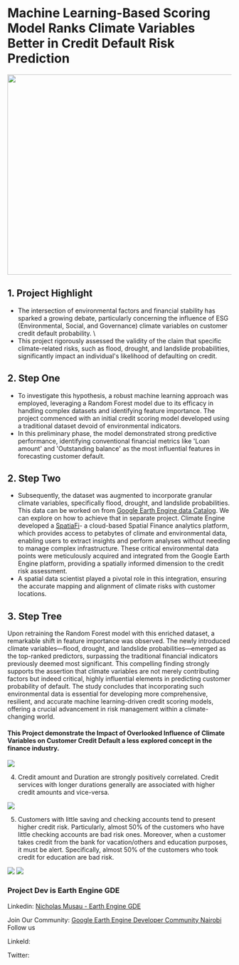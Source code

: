# Machine Learning-Based Scoring Model Ranks Climate Variables Better in Credit Default Risk Prediction 

<img src="images/german_bank.jpg" width="800" height="450">

## 1. Project Highlight 
- The intersection of environmental factors and financial stability has sparked a growing debate, particularly concerning the influence of ESG (Environmental, Social, and Governance) climate variables on customer credit default probability. \
- This project rigorously assessed the validity of the claim that specific climate-related risks, such as flood, drought, and landslide probabilities, significantly impact an individual's likelihood of defaulting on credit.
## 2. Step One
- To investigate this hypothesis, a robust machine learning approach was employed, leveraging a Random Forest model due to its efficacy in handling complex datasets and identifying feature importance. The project commenced with an initial credit scoring model developed using a traditional dataset devoid of environmental indicators.
- In this preliminary phase, the model demonstrated strong predictive performance, identifying conventional financial metrics like 'Loan amount' and 'Outstanding balance' as the most influential features in forecasting customer default.

## 2. Step Two
- Subsequently, the dataset was augmented to incorporate granular climate variables, specifically flood, drought, and landslide probabilities. This data can be worked on from <a href="https://developers.google.com/earth-engine/datasets" target="_blank" rel="noopener noreferrer">Google Earth Engine data Catalog</a>. We can explore on how to achieve that in separate project. Climate Engine developed a <a href="https://climateengine.com/introducing-spatiafi/" target="_blank" rel="noopener noreferrer">SpatiaFi</a>- a cloud-based Spatial Finance analytics platform, which provides access to petabytes of climate and environmental data, enabling users to extract insights and perform analyses without needing to manage complex infrastructure. These critical environmental data points were meticulously acquired and integrated from the Google Earth Engine platform, providing a spatially informed dimension to the credit risk assessment.
- A spatial data scientist played a pivotal role in this integration, ensuring the accurate mapping and alignment of climate risks with customer locations. 

## 3. Step Tree
Upon retraining the Random Forest model with this enriched dataset, a remarkable shift in feature importance was observed. The newly introduced climate variables—flood, drought, and landslide probabilities—emerged as the top-ranked predictors, surpassing the traditional financial indicators previously deemed most significant. 
This compelling finding strongly supports the assertion that climate variables are not merely contributing factors but indeed critical, highly influential elements in predicting customer probability of default. 
The study concludes that incorporating such environmental data is essential for developing more comprehensive, resilient, and accurate machine learning-driven credit scoring models, offering a crucial advancement in risk management within a climate-changing world.

#### This Project demonstrate the Impact of Overlooked Influence of Climate Variables on Customer Credit Default a less explored concept in the finance industry.

<img src="images/n.png">

4. Credit amount and Duration are strongly positively correlated. Credit services with longer durations generally are associated with higher credit amounts and vice-versa.

<img src="images/x.png">

5. Customers with little saving and checking accounts tend to present higher credit risk. Particularly, almost 50% of the customers who have little checking accounts are bad risk ones. Moreover, when a customer takes credit from the bank for vacation/others and education purposes, it must be alert. Specifically, almost 50% of the customers who took credit for education are bad risk.

<img src="images/n.png">
<img src="images/n.png">

### Project Dev is Earth Engine GDE 
Linkedin: <a href="https://www.linkedin.com/in/nicholas-musau/" target="_blank" rel="noopener noreferrer">Nicholas Musau - Earth Engine GDE</a> 

Join Our Community: <a href="https://gdg.community.dev/gdg-for-earth-engine-nairobi/" target="_blank" rel="noopener noreferrer">Google Earth Engine Developer Community Nairobi</a>   
Follow us 

LinkeId: 

Twitter: 


